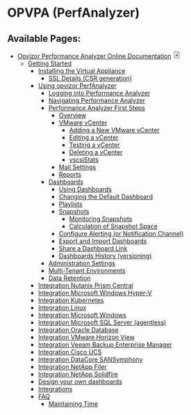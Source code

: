 # OPVPA (PerfAnalyzer)

## Available Pages:

  - [Opvizor Performance Analyzer Online
    Documentation](Opvizor_Performance_Analyzer_Online_Documentation.md)
    ![](images/icons/contenttypes/home_page_16.png)
      - [Getting Started](Getting_Started-md)
          - [Installing the Virtual
            Appliance](Installing_the_Virtual_Appliance.md)
              - [SSL Details (CSR
                generation)](SSL_Details_CSR_generation_.md)
        <!-- end list -->
          - [Using opvizor PerfAnalyzer](Using_opvizor_PerfAnalyzer.md)
              - [Logging into Performance
                Analyzer](Logging_into_Performance_Analyzer.md)
            <!-- end list -->
              - [Navigating Performance
                Analyzer](Navigating_Performance_Analyzer.md)
            <!-- end list -->
              - [Performance Analyzer First
                Steps](Performance_Analyzer_First_Steps.md)
                  - [Overview](Overview)
                <!-- end list -->
                  - [VMware vCenter](VMware_vCenter.md)
                      - [Adding a New VMware
                        vCenter](Adding_a_New_VMware_vCenter.md)
                    <!-- end list -->
                      - [Editing a vCenter](Editing_a_vCenter.md)
                    <!-- end list -->
                      - [Testing a vCenter](Testing_a_vCenter.md)
                    <!-- end list -->
                      - [Deleting a vCenter](Deleting_a_vCenter.md)
                    <!-- end list -->
                      - [vscsiStats](vscsiStats.md)
                <!-- end list -->
                  - [Mail Settings](Mail_Settings.md)
                <!-- end list -->
                  - [Reports](Reports.md)
            <!-- end list -->
              - [Dashboards](Dashboards)
                  - [Using Dashboards](Using_Dashboards.md)
                <!-- end list -->
                  - [Changing the Default
                    Dashboard](Changing_the_Default_Dashboard.md)
                <!-- end list -->
                  - [Playlists](Playlists.md)
                <!-- end list -->
                  - [Snapshots](Snapshots.md)
                      - [Monitoring Snapshots](Monitoring_Snapshots.md)
                    <!-- end list -->
                      - [Calculation of Snapshot
                        Space](Calculation_of_Snapshot_Space.md)
                <!-- end list -->
                  - [Configure Alerting (or Notification
                    Channel)](Configure_Alerting_or_Notification_Channel_.md)
                <!-- end list -->
                  - [Export and Import
                    Dashboards](Export_and_Import_Dashboards.md)
                <!-- end list -->
                  - [Share a Dashboard Link](Share_a_Dashboard_Link.md)
                <!-- end list -->
                  - [Dashboards History
                    (versioning)](Dashboards_History_versioning_.md)
            <!-- end list -->
              - [Administration Settings](Administration_Settings.md)
            <!-- end list -->
              - [Multi-Tenant Environments](Multi-Tenant_Environments.md)
            <!-- end list -->
              - [Data Retention](Data_Retention.md)
        <!-- end list -->
          - [Integration Nutanix Prism
            Central](Integration_Nutanix_Prism_Central.md)
        <!-- end list -->
          - [Integration Microsoft Windows
            Hyper-V](Integration_Microsoft_Windows_Hyper-V.md)
        <!-- end list -->
          - [Integration Kubernetes](Integration_Kubernetes.md)
        <!-- end list -->
          - [Integration Linux](Integration_Linux.md)
        <!-- end list -->
          - [Integration Microsoft
            Windows](Integration_Microsoft_Windows.md)
        <!-- end list -->
          - [Integration Microsoft SQL Server
            (agentless)](Integration_Microsoft_SQL_Server_agentless_.md)
        <!-- end list -->
          - [Integration Oracle Database](Integration_Oracle_Database.md)
        <!-- end list -->
          - [Integration VMware Horizon
            View](Integration_VMware_Horizon_View.md)
        <!-- end list -->
          - [Integration Veeam Backup Enterprise
            Manager](Integration_Veeam_Backup_Enterprise_Manager.md)
        <!-- end list -->
          - [Integration Cisco UCS](Integration_Cisco_UCS.md)
        <!-- end list -->
          - [Integration DataCore
            SANSymphony](Integration_DataCore_SANSymphony.md)
        <!-- end list -->
          - [Integration NetApp Filer](Integration_NetApp_Filer.md)
        <!-- end list -->
          - [Integration NetApp Solidfire](Integration_NetApp_Solidfire.md)
        <!-- end list -->
          - [Design your own dashboards](Design_your_own_dashboards.md)
        <!-- end list -->
          - [Integrations](Integrations.md)
        <!-- end list -->
          - [FAQ](FAQ)
              - [Maintaining Time](Maintaining_Time.md)
